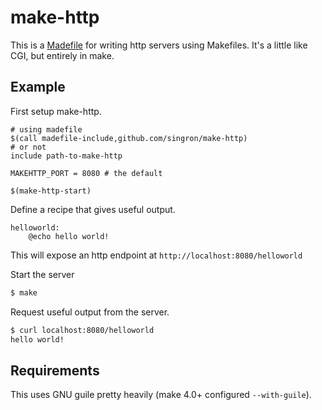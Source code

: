 make-http
=========

This is a [Madefile](https://github.com/singron/madefile) for writing http
servers using Makefiles. It's a little like CGI, but entirely in make.

Example
-------

First setup make-http.

```make
# using madefile
$(call madefile-include,github.com/singron/make-http)
# or not
include path-to-make-http

MAKEHTTP_PORT = 8080 # the default

$(make-http-start)
```

Define a recipe that gives useful output.

```make
helloworld:
    @echo hello world!
```

This will expose an http endpoint at `http://localhost:8080/helloworld`

Start the server

```bash
$ make
```

Request useful output from the server.

```bash
$ curl localhost:8080/helloworld
hello world!
```

Requirements
------------

This uses GNU guile pretty heavily (make 4.0+ configured `--with-guile`).
